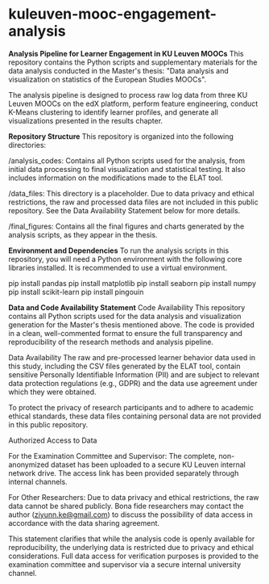 # kuleuven-mooc-engagement-analysis
**Analysis Pipeline for Learner Engagement in KU Leuven MOOCs**
This repository contains the Python scripts and supplementary materials for the data analysis conducted in the Master's thesis: "Data analysis and visualization on statistics of the European Studies MOOCs".

The analysis pipeline is designed to process raw log data from three KU Leuven MOOCs on the edX platform, perform feature engineering, conduct K-Means clustering to identify learner profiles, and generate all visualizations presented in the results chapter.

**Repository Structure**
This repository is organized into the following directories:

/analysis_codes: Contains all Python scripts used for the analysis, from initial data processing to final visualization and statistical testing. It also includes information on the modifications made to the ELAT tool.

/data_files: This directory is a placeholder. Due to data privacy and ethical restrictions, the raw and processed data files are not included in this public repository. See the Data Availability Statement below for more details.

/final_figures: Contains all the final figures and charts generated by the analysis scripts, as they appear in the thesis.

**Environment and Dependencies**
To run the analysis scripts in this repository, you will need a Python environment with the following core libraries installed. It is recommended to use a virtual environment.

pip install pandas
pip install matplotlib
pip install seaborn
pip install numpy
pip install scikit-learn
pip install pingouin

**Data and Code Availability Statement**
Code Availability
This repository contains all Python scripts used for the data analysis and visualization generation for the Master's thesis mentioned above. The code is provided in a clean, well-commented format to ensure the full transparency and reproducibility of the research methods and analysis pipeline.

Data Availability
The raw and pre-processed learner behavior data used in this study, including the CSV files generated by the ELAT tool, contain sensitive Personally Identifiable Information (PII) and are subject to relevant data protection regulations (e.g., GDPR) and the data use agreement under which they were obtained.

To protect the privacy of research participants and to adhere to academic ethical standards, these data files containing personal data are not provided in this public repository.

Authorized Access to Data

For the Examination Committee and Supervisor: The complete, non-anonymized dataset has been uploaded to a secure KU Leuven internal network drive. The access link has been provided separately through internal channels.

For Other Researchers: Due to data privacy and ethical restrictions, the raw data cannot be shared publicly. Bona fide researchers may contact the author (ziyunn.ke@gmail.com) to discuss the possibility of data access in accordance with the data sharing agreement.

This statement clarifies that while the analysis code is openly available for reproducibility, the underlying data is restricted due to privacy and ethical considerations. Full data access for verification purposes is provided to the examination committee and supervisor via a secure internal university channel.
